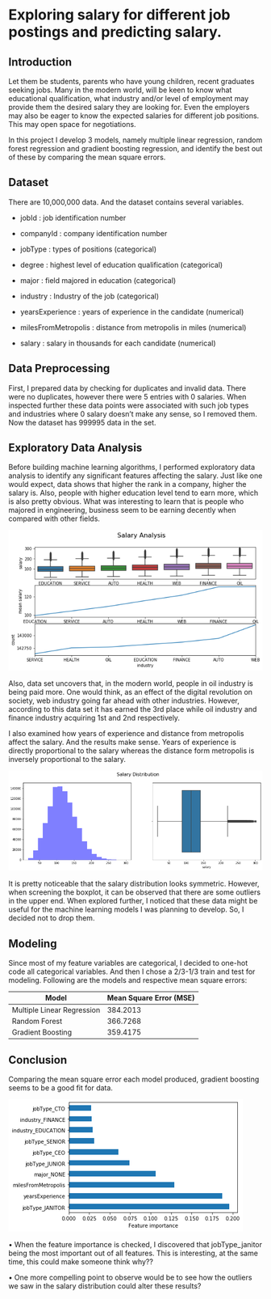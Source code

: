 # Exploring salary for different job postings and predicting salary.

## Introduction

Let them be students, parents who have young children, recent graduates seeking jobs. Many in the modern world, will be keen to know what educational qualification, what industry and/or level of employment may provide them the desired salary they are looking for. Even the employers may also be eager to know the expected salaries for different job positions. This may open space for negotiations.

In this project I develop 3 models, namely multiple linear regression, random forest regression and gradient boosting regression, and identify the best out of these by comparing the mean square errors.

## Dataset

There are 10,000,000 data. And the dataset contains several variables.

- jobId		 	: job identification number 

- companyId	 	: company identification number

- jobType	 	: types of positions (categorical)

- degree		 	: highest level of education qualification (categorical)

- major		 	: field majored in education (categorical)

- industry		: Industry of the job (categorical)

- yearsExperience          : years of experience in the candidate (numerical)

- milesFromMetropolis : distance from metropolis in miles (numerical)

- salary			: salary in thousands for each candidate (numerical)

## Data Preprocessing

First, I prepared data by checking for duplicates and invalid data. There were no duplicates, however there were 5 entries with 0 salaries. When inspected further these data points were associated with such job types and industries where 0 salary doesn’t make any sense, so I removed them. Now the dataset has 999995 data in the set.

## Exploratory Data Analysis

Before building machine learning algorithms, I performed exploratory data analysis to identify any significant features affecting the salary. 
Just like one would expect, data shows that higher the rank in a company, higher the salary is. Also, people with higher education level tend to earn more, which is also pretty obvious. What was interesting to learn that is people who majored in engineering, business seem to be earning decently when compared with other fields. 

![](SalaryAnalysis.png)

Also, data set uncovers that, in the modern world, people in oil industry is being paid more. One would think, as an effect of the digital revolution on society, web industry going far ahead with other industries. However, according to this data set it has earned the 3rd place while oil industry and finance industry acquiring 1st and 2nd respectively.
 
I also examined how years of experience and distance from metropolis affect the salary. And the results make sense. Years of experience is directly proportional to the salary whereas the distance form metropolis is inversely proportional to the salary.

![](SalaryDistribution.png)

It is pretty noticeable that the salary distribution looks symmetric. However, when screening the boxplot, it can be observed that there are some outliers in the upper end. When explored further, I noticed that these data might be useful for the machine learning models I was planning to develop. So, I decided not to drop them.

## Modeling

Since most of my feature variables are categorical, I decided to one-hot code all categorical variables. And then I chose a 2/3-1/3 train and test for modeling.
Following are the models and respective mean square errors:

Model | Mean Square Error (MSE)
------------ | -------------
Multiple Linear Regression| 384.2013
Random Forest | 	366.7268
Gradient Boosting |  359.4175

## Conclusion

Comparing the mean square error each model produced, gradient boosting seems to be a good fit for data. 

![](FeatureImportance.png)

•	When the feature importance is checked, I discovered that jobType_janitor being the most important out of all features. This is interesting, at the same time, this could make someone think why??

•	One more compelling point to observe would be to see how the outliers we saw in the salary distribution could alter these results?
